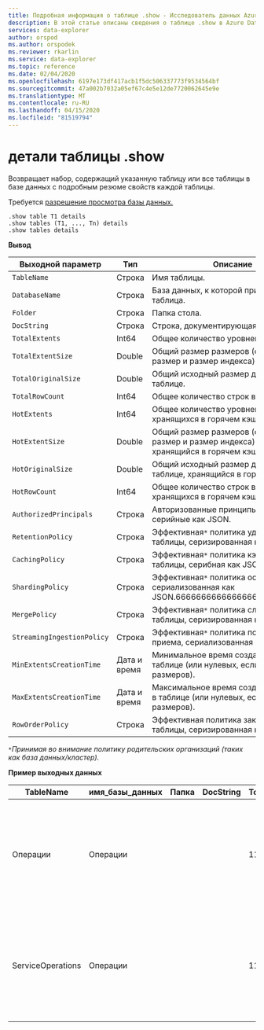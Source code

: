 ```yaml
---
title: Подробная информация о таблице .show - Исследователь данных Azure (ru) Документы Майкрософт
description: В этой статье описаны сведения о таблице .show в Azure Data Explorer.
services: data-explorer
author: orspod
ms.author: orspodek
ms.reviewer: rkarlin
ms.service: data-explorer
ms.topic: reference
ms.date: 02/04/2020
ms.openlocfilehash: 6197e173df417acb1f5dc506337773f9534564bf
ms.sourcegitcommit: 47a002b7032a05ef67c4e5e12de7720062645e9e
ms.translationtype: MT
ms.contentlocale: ru-RU
ms.lasthandoff: 04/15/2020
ms.locfileid: "81519794"
---
```

# <a name="show-table-details"></a>детали таблицы .show
Возвращает набор, содержащий указанную таблицу или все таблицы в базе данных с подробным резюме свойств каждой таблицы.

Требуется [разрешение просмотра базы данных.](../management/access-control/role-based-authorization.md)

```
.show table T1 details
.show tables (T1, ..., Tn) details
.show tables details
```

**Вывод**

| Выходной параметр           | Тип     | Описание                                                                                     |
|----------------------------|----------|-------------------------------------------------------------------------------------------------|
| `TableName`                | Строка   | Имя таблицы.                                                                          |
| `DatabaseName`             | Строка   | База данных, к которой принадлежит таблица.                                                         |
| `Folder`                   | Строка   | Папка стола.                                                                             |
| `DocString`                | Строка   | Строка, документирующая таблицу.                                                                 |
| `TotalExtents`             | Int64    | Общее количество уровней в таблице.                                                       |
| `TotalExtentSize`          | Double   | Общий размер размеров (сжатый размер и размер индекса) в таблице.                          |
| `TotalOriginalSize`        | Double   | Общий исходный размер данных в таблице.                                                   |
| `TotalRowCount`            | Int64    | Общее количество строк в таблице.                                                          |
| `HotExtents`               | Int64    | Общее количество уровней в таблице, хранящихся в горячем кэше.                              |
| `HotExtentSize`            | Double   | Общий размер размеров (сжатый размер и размер индекса) в таблице, хранящийся в горячем кэше. |
| `HotOriginalSize`          | Double   | Общий исходный размер данных в таблице, хранящийся в горячем кэше.                          |
| `HotRowCount`              | Int64    | Общее количество строк в таблице, хранящихся в горячем кэше.                                 |
| `AuthorizedPrincipals`     | Строка   | Авторизованные принципы таблицы, серийные как JSON.                                          |
| `RetentionPolicy`          | Строка   | Эффективная`*` политика удержания таблицы, серизированная как JSON.                                  |
| `CachingPolicy`            | Строка   | Эффективная`*` политика кэширования таблицы, серибная как JSON.                                    |
| `ShardingPolicy`           | Строка   | Эффективная`*` политика осколков стола, сериализованная как JSON.666666666666666666666666666                     |
| `MergePolicy`              | Строка   | Эффективная`*` политика слияния таблицы, серизированная как JSON.                                      |
| `StreamingIngestionPolicy` | Строка   | Эффективная`*` политика потокового приема, сериализованная как JSON.                        |
| `MinExtentsCreationTime`   | Дата и время | Минимальное время создания степени в таблице (или нулевых, если нет размеров).         |
| `MaxExtentsCreationTime`   | Дата и время | Максимальное время создания степени в таблице (или нулевых, если нет размеров).         |
| `RowOrderPolicy`           | Строка   | Эффективная политика заказа строки таблицы, серизированная как JSON.                                     |

`*`*Принимая во внимание политику родительских организаций (таких как база данных/кластер).*

**Пример выходных данных**

| TableName         | имя_базы_данных | Папка | DocString | TotalExtents | TotalExtentSize | TotalOriginalSize | TotalRowCount | HotExtents | HotExtentSize | HotOriginalSize | HotRowCount | УполномоченныеПринципы                                                                                                                                                                               | СохранениеПолитика                                                                                                                                       | КэшингПолитика                                                                        | ShardingПолитика                                                                    | СлияниеПолитика                                                                                                                                             | StreamingIngestionPolicy | MinExtentsСозданиеВремя      | MaxExtentsCreationTime      |
|-------------------|--------------|--------|-----------|--------------|-----------------|-------------------|---------------|------------|---------------|-----------------|-------------|----------------------------------------------------------------------------------------------------------------------------------------------------------------------------------------------------|-------------------------------------------------------------------------------------------------------------------------------------------------------|--------------------------------------------------------------------------------------|-----------------------------------------------------------------------------------|---------------------------------------------------------------------------------------------------------------------------------------------------------|--------------------------|-----------------------------|-----------------------------|
| Операции        | Операции   |        |           | 1164         | 37687203        | 53451358          | 223325        | 29         | 838752        | 1388213         | 5117        | «Тип»: «Пользователь AAD», «DisplayName»: «Мое имя (upn:)», alias@fabrikam.com"ObjectId": "a7a7777-4c21-4649-95c5-350bf486087b", "F'N": "aduser'a7a777777-4c21-4649-95c5-350bf48087b", "Aduser'a7a777777-4c21-4649-95c5-350bf48087b", "Aduser"" | "SoftDeletePeriod": "365.00:00:00", "ContainerRecyclingPeriod": "1.00:00:00", "ExtentsDataSizeLimitInBytes": 0, "OriginalDataSizeLimitInBytes": 0  | "DataHotSpan": "4.00:00:00", "IndexHotSpan": "4.00:00:00", "ColumnOverrides": | "MaxrowCount": 750000, "MaxExtentSizeinMb": 1024, "MaxOriginalSizeinMb": 2048 | "RowCountUpperBoundForMerge": 0, "MaxExtentsToMerge": 100, "LoopPeriod": "01:00:00", "MaxRangeInHours": 3, "AllowRebuild": true, "AllowMerge": True | null                     |
| ServiceOperations | Операции   |        |           | 1109         | 76588803        | 91553069          | 110125        | 27         | 2635742       | 2929926         | 3162        | «Тип»: «Пользователь AAD», «DisplayName»: «Мое имя (upn:)», alias@fabrikam.com"ObjectId": "a7a7777-4c21-4649-95c5-350bf486087b", "F'N": "aduser'a7a777777-4c21-4649-95c5-350bf48087b", "Aduser'a7a777777-4c21-4649-95c5-350bf48087b", "Aduser"" | "SoftDeletePeriod": "365.00:00:00", "ContainerRecyclingPeriod": "1.00:00:00", "ExtentsDataSizeLimitInBytes": 0, "OriginalDataSizeLimitInBytes": 0 | "DataHotSpan": "4.00:00:00", "IndexHotSpan": "4.00:00:00", "ColumnOverrides": | "MaxrowCount": 750000, "MaxExtentSizeinMb": 1024, "MaxOriginalSizeinMb": 2048 | "RowCountUpperBoundForMerge": 0, "MaxExtentsToMerge": 100, "LoopPeriod": "01:00:00", "MaxRangeInHours": 3, "AllowRebuild": true, "AllowMerge": True | null                     | 2018-02-08 15:30:38.8489786 | 2018-02-14 07:47:28.7660267 |